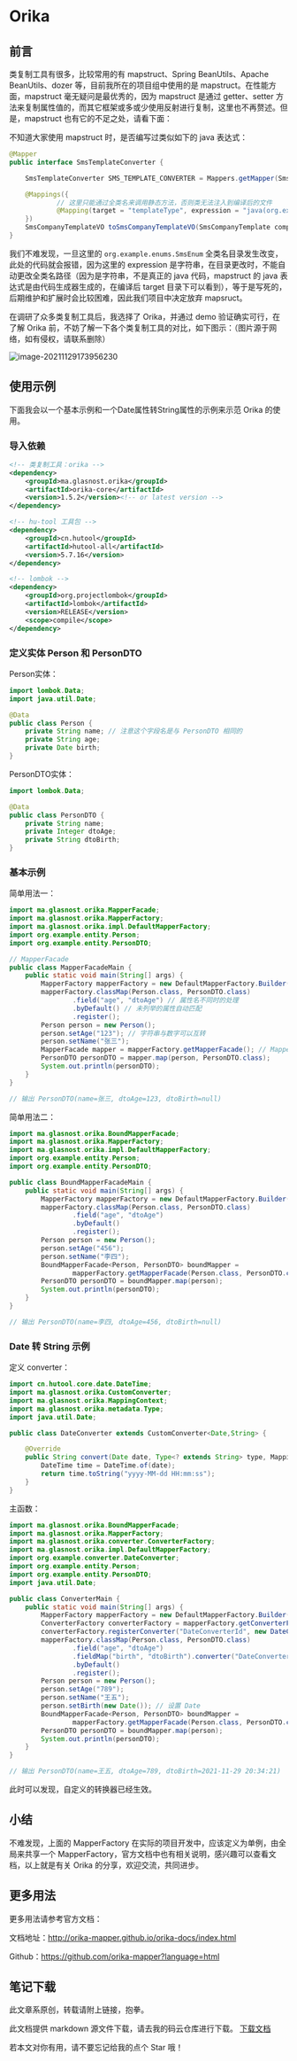 # Orika

## 前言

类复制工具有很多，比较常用的有 mapstruct、Spring BeanUtils、Apache BeanUtils、dozer 等，目前我所在的项目组中使用的是 mapstruct。在性能方面，mapstruct 毫无疑问是最优秀的，因为 mapstruct 是通过 getter、setter 方法来复制属性值的，而其它框架或多或少使用反射进行复制，这里也不再赘述。但是，mapstruct 也有它的不足之处，请看下面：

不知道大家使用 mapstruct 时，是否编写过类似如下的 java 表达式：

```java
@Mapper
public interface SmsTemplateConverter {

    SmsTemplateConverter SMS_TEMPLATE_CONVERTER = Mappers.getMapper(SmsTemplateConverter.class);

    @Mappings({
            // 这里只能通过全类名来调用静态方法，否则类无法注入到编译后的文件
            @Mapping(target = "templateType", expression = "java(org.example.enums.SmsEnum.getTypeByCode(platformTemp.getTemplateType()))")
    })
    SmsCompanyTemplateVO toSmsCompanyTemplateVO(SmsCompanyTemplate companyTemp, SmsPlatformTemplate platformTemp);
}
```

我们不难发现，一旦这里的 `org.example.enums.SmsEnum` 全类名目录发生改变，此处的代码就会报错，因为这里的 expression 是字符串，在目录更改时，不能自动更改全类名路径（因为是字符串，不是真正的 java 代码，mapstruct 的 java 表达式是由代码生成器生成的，在编译后 target 目录下可以看到），等于是写死的，后期维护和扩展时会比较困难，因此我们项目中决定放弃 mapsruct。

在调研了众多类复制工具后，我选择了 Orika，并通过 demo 验证确实可行，在了解 Orika 前，不妨了解一下各个类复制工具的对比，如下图示：（图片源于网络，如有侵权，请联系删除）

![image-20211129173956230](assets/image-20211129173956230.png)

## 使用示例

下面我会以一个基本示例和一个Date属性转String属性的示例来示范 Orika 的使用。

### 导入依赖

```xml
<!-- 类复制工具：orika -->
<dependency>
    <groupId>ma.glasnost.orika</groupId>
    <artifactId>orika-core</artifactId>
    <version>1.5.2</version><!-- or latest version -->
</dependency>

<!-- hu-tool 工具包 -->
<dependency>
    <groupId>cn.hutool</groupId>
    <artifactId>hutool-all</artifactId>
    <version>5.7.16</version>
</dependency>

<!-- lombok -->
<dependency>
    <groupId>org.projectlombok</groupId>
    <artifactId>lombok</artifactId>
    <version>RELEASE</version>
    <scope>compile</scope>
</dependency>
```

### 定义实体 Person 和 PersonDTO

Person实体：

```java
import lombok.Data;
import java.util.Date;

@Data
public class Person {
    private String name; // 注意这个字段名是与 PersonDTO 相同的
    private String age;
    private Date birth;
}
```

PersonDTO实体：

```java
import lombok.Data;

@Data
public class PersonDTO {
    private String name;
    private Integer dtoAge;
    private String dtoBirth;
}
```

### 基本示例

简单用法一：

```java
import ma.glasnost.orika.MapperFacade;
import ma.glasnost.orika.MapperFactory;
import ma.glasnost.orika.impl.DefaultMapperFactory;
import org.example.entity.Person;
import org.example.entity.PersonDTO;

// MapperFacade
public class MapperFacadeMain {
    public static void main(String[] args) {
        MapperFactory mapperFactory = new DefaultMapperFactory.Builder().build();
        mapperFactory.classMap(Person.class, PersonDTO.class)
                .field("age", "dtoAge") // 属性名不同时的处理
                .byDefault() // 未列举的属性自动匹配
                .register();
        Person person = new Person();
        person.setAge("123"); // 字符串与数字可以互转
        person.setName("张三");
        MapperFacade mapper = mapperFactory.getMapperFacade(); // MapperFacade 的性能不如 BoundMapperFacade
        PersonDTO personDTO = mapper.map(person, PersonDTO.class);
        System.out.println(personDTO);
    }
}

// 输出 PersonDTO(name=张三, dtoAge=123, dtoBirth=null)
```

简单用法二：

```java
import ma.glasnost.orika.BoundMapperFacade;
import ma.glasnost.orika.MapperFactory;
import ma.glasnost.orika.impl.DefaultMapperFactory;
import org.example.entity.Person;
import org.example.entity.PersonDTO;

public class BoundMapperFacadeMain {
    public static void main(String[] args) {
        MapperFactory mapperFactory = new DefaultMapperFactory.Builder().build();
        mapperFactory.classMap(Person.class, PersonDTO.class)
                .field("age", "dtoAge")
                .byDefault()
                .register();
        Person person = new Person();
        person.setAge("456");
        person.setName("李四");
        BoundMapperFacade<Person, PersonDTO> boundMapper =
                mapperFactory.getMapperFacade(Person.class, PersonDTO.class);
        PersonDTO personDTO = boundMapper.map(person);
        System.out.println(personDTO);
    }
}

// 输出 PersonDTO(name=李四, dtoAge=456, dtoBirth=null)
```

### Date 转 String 示例

定义 converter：

```java
import cn.hutool.core.date.DateTime;
import ma.glasnost.orika.CustomConverter;
import ma.glasnost.orika.MappingContext;
import ma.glasnost.orika.metadata.Type;
import java.util.Date;

public class DateConverter extends CustomConverter<Date,String> {

    @Override
    public String convert(Date date, Type<? extends String> type, MappingContext mappingContext) {
        DateTime time = DateTime.of(date);
        return time.toString("yyyy-MM-dd HH:mm:ss");
    }
}
```

主函数：

```java
import ma.glasnost.orika.BoundMapperFacade;
import ma.glasnost.orika.MapperFactory;
import ma.glasnost.orika.converter.ConverterFactory;
import ma.glasnost.orika.impl.DefaultMapperFactory;
import org.example.converter.DateConverter;
import org.example.entity.Person;
import org.example.entity.PersonDTO;
import java.util.Date;

public class ConverterMain {
    public static void main(String[] args) {
        MapperFactory mapperFactory = new DefaultMapperFactory.Builder().build();
        ConverterFactory converterFactory = mapperFactory.getConverterFactory(); // 注册 converter
        converterFactory.registerConverter("DateConverterId", new DateConverter()); // 这里给 DateConverter 设置一个 id 为 DateConverterId,如果不设置,则为全局注册
        mapperFactory.classMap(Person.class, PersonDTO.class)
                .field("age", "dtoAge")
                .fieldMap("birth", "dtoBirth").converter("DateConverterId").add()
                .byDefault()
                .register();
        Person person = new Person();
        person.setAge("789");
        person.setName("王五");
        person.setBirth(new Date()); // 设置 Date
        BoundMapperFacade<Person, PersonDTO> boundMapper =
                mapperFactory.getMapperFacade(Person.class, PersonDTO.class);
        PersonDTO personDTO = boundMapper.map(person);
        System.out.println(personDTO);
    }
}

// 输出 PersonDTO(name=王五, dtoAge=789, dtoBirth=2021-11-29 20:34:21)
```

此时可以发现，自定义的转换器已经生效。

## 小结

不难发现，上面的 MapperFactory 在实际的项目开发中，应该定义为单例，由全局来共享一个 MapperFactory，官方文档中也有相关说明，感兴趣可以查看文档，以上就是有关 Orika 的分享，欢迎交流，共同进步。

## 更多用法

更多用法请参考官方文档：

文档地址：http://orika-mapper.github.io/orika-docs/index.html

Github：https://github.com/orika-mapper?language=html

## 笔记下载

此文章系原创，转载请附上链接，抱拳。

此文档提供 markdown 源文件下载，请去我的码云仓库进行下载。  [下载文档](https://gitee.com/zhangqianchun/Share)

若本文对你有用，请不要忘记给我的点个 Star 哦！



